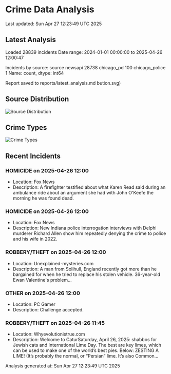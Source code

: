 # Crime Data Analysis
Last updated: Sun Apr 27 12:23:49 UTC 2025

## Latest Analysis

Loaded 28839 incidents
Date range: 2024-01-01 00:00:00 to 2025-04-26 12:00:47

Incidents by source:
source
newsapi           28738
chicago_pd          100
chicago_police        1
Name: count, dtype: int64

Report saved to reports/latest_analysis.md
bution.svg)

## Source Distribution
![Source Distribution](images/source_distribution.svg)

## Crime Types
![Crime Types](images/crime_types.svg)

## Recent Incidents

### HOMICIDE on 2025-04-26 12:00
- Location: Fox News
- Description: A firefighter testified about what Karen Read said during an ambulance ride about an argument she had with John O'Keefe the morning he was found dead.


### HOMICIDE on 2025-04-26 12:00
- Location: Fox News
- Description: New Indiana police interrogation interviews with Delphi murderer Richard Allen show him repeatedly denying the crime to police and his wife in 2022.


### ROBBERY/THEFT on 2025-04-26 12:00
- Location: Unexplained-mysteries.com
- Description: A man from Solihull, England recently got more than he bargained for when he tried to replace his stolen vehicle. 36-year-old Ewan Valentine's problem...


### OTHER on 2025-04-26 12:00
- Location: PC Gamer
- Description: Challenge accepted.


### ROBBERY/THEFT on 2025-04-26 11:45
- Location: Whyevolutionistrue.com
- Description: Welcome to CaturSaturday, April 26, 2025: shabbos for Jewish cats and International Lime Day. The best are key limes, which can be used to make one of the world’s best pies. Below: ZESTING A LIME! (It’s probably the normal, or “Persian” lime. It’s also Common…

Analysis generated at: Sun Apr 27 12:23:49 UTC 2025
